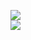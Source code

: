 [![](https://img.shields.io/badge/Made%20With-Github%20Spray-lightgrey.svg?style=for-the-badge&logo=github)](https://github.com/Annihil/github-spray#5344)  
[![](https://i.imgur.com/2DrTn0Z.gif)](https://github.com/Annihil/github-spray)